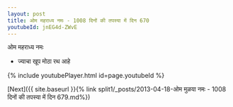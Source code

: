```yaml
---
layout: post
title: ओम महराध्य नमः - 1008 दिनों की तपस्या में दिन 670
youtubeId: jnEG4d-ZWvE
---
```

 
 
 ओम महराध्य नमः  
 
 -  ज्याचा खूप मोठा रथ आहे 
 
  
 
  
 
 
 
 
 
 


{% include youtubePlayer.html id=page.youtubeId %}
 
[Next]({{ site.baseurl }}{% link  split1/_posts/2013-04-18-ओम मुळया नमः - 1008 दिनों की तपस्या में दिन 679.md%})
 
